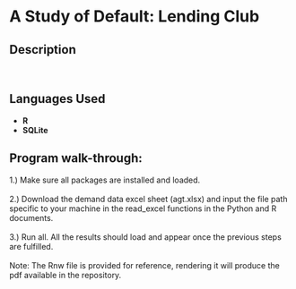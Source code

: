 <h1>A Study of Default: Lending Club</h1>

<h2>Description</h2>

<br />


<h2>Languages Used</h2>

- <b>R</b>
- <b>SQLite</b>

<h2>Program walk-through:</h2>

<p align="left">
1.) Make sure all packages are installed and loaded. <br/>

<br />
2.) Download the demand data excel sheet (agt.xlsx) and input the file path specific to your machine in the read_excel functions in the Python and R documents. <br/>

<br />
3.) Run all. All the results should load and appear once the previous steps are fulfilled. <br/>

<br />
Note: The Rnw file is provided for reference, rendering it will produce the pdf available in the repository. <br/>

</p>

<!--
 ```diff
- text in red
+ text in green
! text in orange
# text in gray
@@ text in purple (and bold)@@
```
--!>
